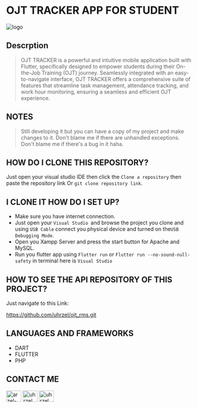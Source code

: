 # OJT TRACKER APP FOR STUDENT

<img src="https://github.com/uhrzel/ojt_student/blob/main/assets/images/img_readme.png" alt="logo">

## Descrption

> OJT TRACKER is a powerful and intuitive mobile application built with Flutter, specifically designed to empower students during their On-the-Job Training (OJT) journey. Seamlessly integrated with an easy-to-navigate interface, OJT TRACKER offers a comprehensive suite of features that streamline task management, attendance tracking, and work hour monitoring, ensuring a seamless and efficient OJT experience.

## NOTES

> Still developing it but you can have a copy of my project and make changes to it. Don't blame me if there are unhandled exceptions. Don't blame me if there's a bug in it haha.

## HOW DO I CLONE THIS REPOSITORY?

Just open your visual studio IDE then click the `Clone a repository` then paste the repository link
Or `git clone repository link`.

## I CLONE IT HOW DO I SET UP?

- Make sure you have internet connection.
- Just open your `Visual Studio `and browse the project you clone and using `USB Cable` connect you physical device and turned on the`USB Debugging Mode`.
- Open you Xampp Server and press the start button for Apache and MySQL.
- Run you flutter app using `Flutter run` or `Flutter run --no-sound-null-safety` in terminal here is `Visual Studio`

## HOW TO SEE THE API REPOSITORY OF THIS PROJECT?

Just navigate to this Link:

https://github.com/uhrzel/ojt_rms.git

## LANGUAGES AND FRAMEWORKS

- DART
- FLUTTER
- PHP

## CONTACT ME

<p align="left">
<a href="https://linkedin.com/in/arzel-john-zolina-6983bb274" target="blank"><img align="center" src="https://raw.githubusercontent.com/rahuldkjain/github-profile-readme-generator/master/src/images/icons/Social/linked-in-alt.svg" alt="arzel-john-zolina-6983bb274" height="30" width="40" /></a>
<a href="github.com/uhrzel" target="blank"><img align="center" src="https://raw.githubusercontent.com/rahuldkjain/github-profile-readme-generator/master/src/images/icons/Social/github.svg" alt="uhrzel" height="30" width="40" /></a>
<a href="https://fb.com/uhrzel" target="blank"><img align="center" src="https://raw.githubusercontent.com/rahuldkjain/github-profile-readme-generator/master/src/images/icons/Social/facebook.svg" alt="uhrzel" height="30" width="40" /></a>

</p>
